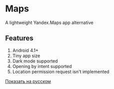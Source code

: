 # Maps
A lightweight Yandex.Maps app alternative

## Features
1. Android 4.1+
2. Tiny app size
3. Dark mode supported
4. Opening by intent supported
5. Location permission request isn't implemented

[Показать на русском](https://github.com/Keddnyo/Maps/blob/main/README.ru-RU.md)
